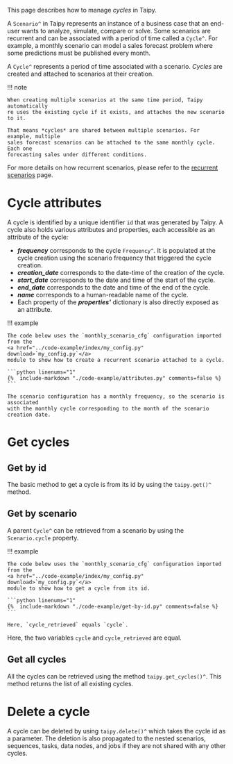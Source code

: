 This page describes how to manage *cycles* in Taipy.

A `Scenario^` in Taipy represents an instance of a business case that an end-user wants
to analyze, simulate, compare or solve. Some scenarios are recurrent and can be
associated with a period of time called a `Cycle^`. For example, a monthly scenario
can model a sales forecast problem where some predictions must be published every month.

A `Cycle^` represents a period of time associated with a scenario. *Cycles* are created
and attached to scenarios at their creation.

!!! note

    When creating multiple scenarios at the same time period, Taipy automatically
    re uses the existing cycle if it exists, and attaches the new scenario to it.

    That means *cycles* are shared between multiple scenarios. For example, multiple
    sales forecast scenarios can be attached to the same monthly cycle. Each one
    forecasting sales under different conditions.

For more details on how recurrent scenarios, please refer to the
[recurrent scenarios](../../what-if-analysis/scenarios-and-cycles.md) page.

# Cycle attributes

A cycle is identified by a unique identifier `id` that was generated by Taipy. A cycle also
holds various attributes and properties, each accessible as an attribute of the cycle:

- _**frequency**_ corresponds to the cycle `Frequency^`. It is populated at the cycle
    creation using the scenario frequency that triggered the cycle creation.
- _**creation_date**_ corresponds to the date-time of the creation of the cycle.
- _**start_date**_ corresponds to the date and time of the start of the cycle.
- _**end_date**_ corresponds to the date and time of the end of the cycle.
- _**name**_ corresponds to a human-readable name of the cycle.
- Each property of the _**properties'**_ dictionary is also directly exposed as an attribute.

!!! example

    The code below uses the `monthly_scenario_cfg` configuration imported from the
    <a href="../code-example/index/my_config.py" download>`my_config.py`</a>
    module to show how to create a recurrent scenario attached to a cycle.

    ```python linenums="1"
    {%  include-markdown "./code-example/attributes.py" comments=false %}
    ```

    The scenario configuration has a monthly frequency, so the scenario is associated
    with the monthly cycle corresponding to the month of the scenario creation date.

# Get cycles

## Get by id

The basic method to get a cycle is from its id by using the `taipy.get()^` method.

## Get by scenario

A parent `Cycle^` can be retrieved from a scenario by using the `Scenario.cycle`
property.

!!! example

    The code below uses the `monthly_scenario_cfg` configuration imported from the
    <a href="../code-example/index/my_config.py" download>`my_config.py`</a>
    module to show how to get a cycle from its id.

    ```python linenums="1"
    {%  include-markdown "./code-example/get-by-id.py" comments=false %}
    ```

    Here, `cycle_retrieved` equals `cycle`.

Here, the two variables `cycle` and `cycle_retrieved` are equal.


## Get all cycles

All the cycles can be retrieved using the method `taipy.get_cycles()^`. This method returns
the list of all existing cycles.

# Delete a cycle

A cycle can be deleted by using `taipy.delete()^` which takes the cycle id as a parameter.
The deletion is also propagated to the nested scenarios, sequences, tasks, data nodes, and
jobs if they are not shared with any other cycles.
